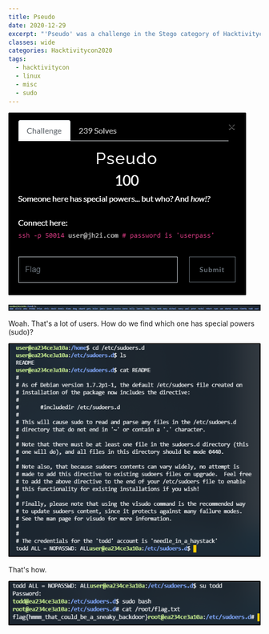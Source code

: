 ```yaml
---
title: Pseudo
date: 2020-12-29
excerpt: "'Pseudo' was a challenge in the Stego category of Hacktivitycon"
classes: wide
categories: Hacktivitycon2020
tags:
  - hacktivitycon
  - linux
  - misc
  - sudo
---
```




![img](/assets/images/ctf/hacktivitycon-misc-pseudo/0.png)


![img](/assets/images/ctf/hacktivitycon-misc-pseudo/1.png)


Woah. That's a lot of users. How do we find which one has special powers (sudo)?



![img](/assets/images/ctf/hacktivitycon-misc-pseudo/2.png)


That's how. 



![img](/assets/images/ctf/hacktivitycon-misc-pseudo/3.png)
